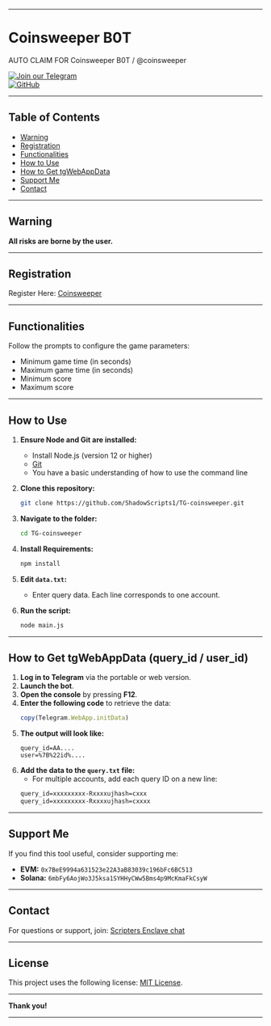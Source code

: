 
---

# Coinsweeper B0T

AUTO CLAIM FOR Coinsweeper B0T / @coinsweeper

[![Join our Telegram](https://img.shields.io/badge/Telegram-2CA5E0?style=for-the-badge&logo=telegram&logoColor=white)](https://t.me/shadowscripters)  
[![GitHub](https://img.shields.io/badge/GitHub-181717?style=for-the-badge&logo=github&logoColor=white)](https://github.com/ShadowScripts1)

---

## Table of Contents
- [Warning](#warning)
- [Registration](#registration)
- [Functionalities](#functionalities)
- [How to Use](#how-to-use)
- [How to Get tgWebAppData](#how-to-get-tgwebappdata)
- [Support Me](#support-me)
- [Contact](#contact)

---

## Warning
**All risks are borne by the user.**

---

## Registration
Register Here: [Coinsweeper](https://t.me/BybitCoinsweeper_Bot?start=referredBy=1719410244)

---

## Functionalities
Follow the prompts to configure the game parameters:
- Minimum game time (in seconds)
- Maximum game time (in seconds)
- Minimum score
- Maximum score

---

## How to Use

1. **Ensure Node and Git are installed:**
   - Install Node.js (version 12 or higher)
   - [Git](https://git-scm.com/)
   - You have a basic understanding of how to use the command line

2. **Clone this repository:**
   ```bash
   git clone https://github.com/ShadowScripts1/TG-coinsweeper.git
   ```

3. **Navigate to the folder:**
   ```bash
   cd TG-coinsweeper
   ```

4. **Install Requirements:**
   ```bash
   npm install
   ```

5. **Edit `data.txt`:**
   - Enter query data. Each line corresponds to one account.

6. **Run the script:**
   ```bash
   node main.js
   ```

---

## How to Get tgWebAppData (query_id / user_id)

1. **Log in to Telegram** via the portable or web version.
2. **Launch the bot**.
3. **Open the console** by pressing **F12**.
4. **Enter the following code** to retrieve the data:
   ```javascript
   copy(Telegram.WebApp.initData)
   ```
5. **The output will look like:**
   ```
   query_id=AA....
   user=%7B%22id%....
   ```
6. **Add the data to the `query.txt` file:**
   - For multiple accounts, add each query ID on a new line:
   ```txt
   query_id=xxxxxxxxx-Rxxxxujhash=cxxx
   query_id=xxxxxxxxx-Rxxxxujhash=cxxxx
   ```

---

## Support Me
If you find this tool useful, consider supporting me:

- **EVM:** `0x7BeE9994a631523e22A3aB83039c196bFc6BC513`
- **Solana:** `6mbFy6AojWo3J5ksa1SYHHyCWw5Bms4p9McKmaFkCsyW`

---

## Contact
For questions or support, join: [Scripters Enclave chat](https://t.me/chatwithscripters)

---

## License

This project uses the following license: [MIT License](https://opensource.org/licenses/MIT).

---

**Thank you!**

---